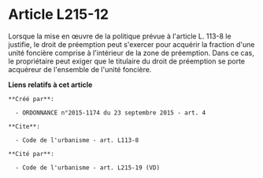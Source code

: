 # Article L215-12

Lorsque la mise en œuvre de la politique prévue à l'article L. 113-8 le justifie, le droit de préemption peut s'exercer pour
acquérir la fraction d'une unité foncière comprise à l'intérieur de la zone de préemption. Dans ce cas, le propriétaire peut
exiger que le titulaire du droit de préemption se porte acquéreur de l'ensemble de l'unité foncière.

**Liens relatifs à cet article**

	**Créé par**:

	  - ORDONNANCE n°2015-1174 du 23 septembre 2015 - art. 4

	**Cite**:

	  - Code de l'urbanisme - art. L113-8

	**Cité par**:

	  - Code de l'urbanisme - art. L215-19 (VD)
